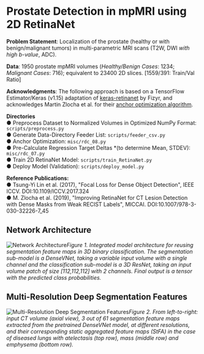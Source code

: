 # Prostate Detection in mpMRI using 2D RetinaNet
 
**Problem Statement**: Localization of the prostate (healthy or with benign/malignant tumors) in multi-parametric MRI scans (T2W, DWI *with high b-value*, ADC).   

**Data**: 1950 prostate mpMRI volumes (*Healthy/Benign Cases*: 1234; *Malignant Cases*: 716); equivalent to 23400 2D slices. [1559/391: Train/Val Ratio] 

**Acknowledgments**: The following approach is based on a TensorFlow Estimator/Keras (v1.15) adaptation of [keras-retinanet](https://github.com/fizyr/keras-retinanet/) by Fizyr, and acknowledges Martin Zlocha et al. for their [anchor optimization algorithm](https://github.com/martinzlocha/anchor-optimization).

**Directories**  
  ● Preprocess Dataset to Normalized Volumes in Optimized NumPy Format: `scripts/preprocess.py`  
  ● Generate Data-Directory Feeder List: `scripts/feeder_csv.py`  
  ● Anchor Optimization: `misc/rdc_08.py`  
  ● Pre-Calculate Regression Target Deltas *(to determine Mean, STDEV): `misc/rdc_07.py`  
  ● Train 2D RetinaNet Model: `scripts/train_RetinaNet.py`  
  ● Deploy Model (Validation): `scripts/deploy_model.py`  
  

**Reference Publications:**  
  ● Tsung-Yi Lin et al. (2017), "Focal Loss for Dense Object Detection", IEEE ICCV. DOI:10.1109/ICCV.2017.324  
  ● M. Zlocha et al. (2019), "Improving RetinaNet for CT Lesion Detection with Dense Masks from Weak RECIST Labels", MICCAI. DOI:10.1007/978-3-030-32226-7_45                 


## Network Architecture  
  
  
![Network Architecture](reports/images/network_architecture.png)*Figure 1.  Integrated model architecture for reusing segmentation feature maps in 3D binary classification. The segmentation sub-model is a DenseVNet, taking a variable input volume with a single channel and the classification sub-model is a 3D ResNet, taking an input volume patch of size [112,112,112] with 2 channels. Final output is a tensor with the predicted class probabilities.*  
  
    
    
## Multi-Resolution Deep Segmentation Features  
  
  
![Multi-Resolution Deep Segmentation Features](reports/images/segmentation_features.png)*Figure 2.  From left-to-right: input CT volume (axial view), 3 out of 61 segmentation feature maps extracted from the pretrained DenseVNet model, at different resolutions, and their corresponding static aggregated feature maps (StFA) in the case of diseased lungs with atelectasis (top row), mass (middle row) and emphysema (bottom row).*  
